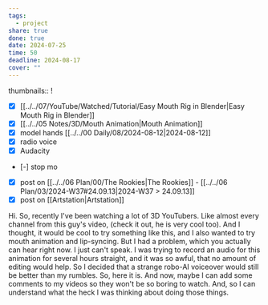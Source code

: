 ```yaml
---
tags:
  - project
share: true
done: true
date: 2024-07-25
time: 50
deadline: 2024-08-17
cover: ""
---
```

thumbnails:: !

- [x] [[../../07/YouTube/Watched/Tutorial/Easy Mouth Rig in Blender|Easy Mouth Rig in Blender]]
- [x] [[../../05 Notes/3D/Mouth Animation|Mouth Animation]]
- [x] model hands [[../../00 Daily/08/2024-08-12|2024-08-12]]
- [x] radio voice
- [x] Audacity
- [-] stop mo
- [x] post on [[../../06 Plan/00/The Rookies|The Rookies]] - [[../../06 Plan/03/2024-W37#24.09.13|2024-W37 > 24.09.13]]
- [x] post on [[Artstation|Artstation]]

Hi.
So, recently I've been watching a lot of 3D YouTubers. Like almost every channel from this guy's video, (check it out, he is very cool too).
And I thought, it would be cool to try something like this, and I also wanted to try mouth animation and lip-syncing. But I had a problem, which you actually can hear right now.
I just can't speak.
I was trying to record an audio for this animation for several hours straight, and it was so awful, that no amount of editing would help. So I decided that a strange robo-AI voiceover would still be better than my rumbles.
So, here it is.
And now, maybe I can add some comments to my videos so they won't be so boring to watch. And, so I can understand what the heck I was thinking about doing those things.